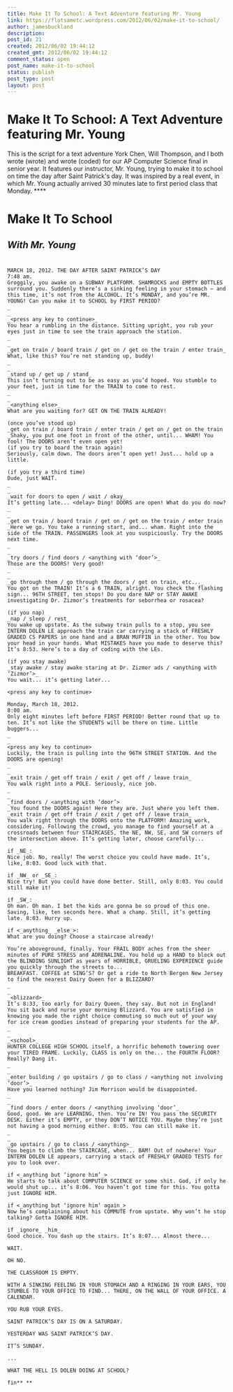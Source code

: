 ```yaml
---
title: Make It To School: A Text Adventure featuring Mr. Young
link: https://flotsametc.wordpress.com/2012/06/02/make-it-to-school/
author: jamesbuckland
description: 
post_id: 21
created: 2012/06/02 19:44:12
created_gmt: 2012/06/02 19:44:12
comment_status: open
post_name: make-it-to-school
status: publish
post_type: post
layout: post
---
```


# Make It To School: A Text Adventure featuring Mr. Young

This is the script for a text adventure York Chen, Will Thompson, and I both wrote (wrote) and wrote (coded) for our AP Computer Science final in senior year. It features our instructor, Mr. Young, trying to make it to school on time the day after Saint Patrick's day. It was inspired by a real event, in which Mr. Young actually arrived 30 minutes late to first period class that Monday. ****

# Make It To School

## _With Mr. Young_

# 
    
    
    MARCH 18, 2012. THE DAY AFTER SAINT PATRICK’S DAY
    7:48 am.
    Groggily, you awake on a SUBWAY PLATFORM. SHAMROCKS and EMPTY BOTTLES surround you. Suddenly there’s a sinking feeling in your stomach — and this time, it’s not from the ALCOHOL. It’s MONDAY, and you’re MR. YOUNG! Can you make it to SCHOOL by FIRST PERIOD?
    _
    _
    _<press any key to continue>_
    You hear a rumbling in the distance. Sitting upright, you rub your eyes just in time to see the train approach the station.
    _
    _
    _get on train / board train / get on / get on the train / enter train_
    What, like this? You’re not standing up, buddy!
    _
    _
    _stand up / get up / stand_
    This isn’t turning out to be as easy as you’d hoped. You stumble to your feet, just in time for the TRAIN to come to rest.
    _
    _
    _<anything else>_
    What are you waiting for? GET ON THE TRAIN ALREADY!
    
    (once you’ve stood up)
    _get on train / board train / enter train / get on / get on the train
    _Shaky, you put one foot in front of the other, until... WHAM! You fool! The DOORS aren’t even open yet!
    (if you try to board the train again)
    Seriously, calm down. The doors aren’t open yet! Just... hold up a little.
    
    (if you try a third time)
    Dude, just WAIT.
    _
    _
    _wait for doors to open / wait / okay_
    It’s getting late... <delay> Ding! DOORS are open! What do you do now?
    _
    _
    _get on train / board train / get on / get on the train / enter train
    _Here we go. You take a running start, and... wham. Right into the side of the TRAIN. PASSENGERS look at you suspiciously. Try the DOORS next time.
    _
    _
    _try doors / find doors / <anything with ‘door’>_
    Those are the DOORS! Very good!
    _
    _
    _go through them / go through the doors / get on train, etc..._
    You got on the TRAIN! It’s a 6 TRAIN, alright. You check the flashing sign... 96TH STREET, ten stops! Do you dare NAP or STAY AWAKE investigating Dr. Zizmor’s treatments for seborrhea or rosacea?
    
    (if you nap)
    _nap / sleep / rest_
    You wake up upstate. As the subway train pulls to a stop, you see INTERN DOLEN LE approach the train car carrying a stack of FRESHLY GRADED CS PAPERS in one hand and a BRAN MUFFIN in the other. You bow your head in your hands. What MISTAKES have you made to deserve this? It’s 8:53. Here’s to a day of coding with the LEs.
    
    (if you stay awake)
    _stay awake / stay awake staring at Dr. Zizmor ads / <anything with ‘Zizmor’>_
    You wait... it’s getting later...
    
    <press any key to continue>
    
    Monday, March 18, 2012.
    8:00 am.
    Only eight minutes left before FIRST PERIOD! Better round that up to ten. It’s not like the STUDENTS will be there on time. Little buggers...
    _
    _
    <press any key to continue>
    Luckily, the train is pulling into the 96TH STREET STATION. And the DOORS are opening!
    _
    _
    _exit train / get off train / exit / get off / leave train_
    You walk right into a POLE. Seriously, nice job.
    _
    _
    _find doors / <anything with ‘door’>
    _You found the DOORS again! Here they are. Just where you left them.
    _exit train / get off train / exit / get off / leave train_
    You walk right through the DOORS onto the PLATFORM! Amazing work, considering. Following the crowd, you manage to find yourself at a crossroads between four STAIRCASES, the NE, NW, SE, and SW corners of the intersection above. It’s getting later, choose carefully...
    
    if _NE_:
    Nice job. No, really! The worst choice you could have made. It’s, like, 8:03. Good luck with that.
    
    if _NW_ or _SE_:
    Nice try! But you could have done better. Still, only 8:03. You could still make it!
    
    if _SW_:
    Oh man. Oh man. I bet the kids are gonna be so proud of this one. Saving, like, ten seconds here. What a champ. Still, it’s getting late. 8:03. Hurry up.
    
    if <_anything_ _else_>:
    What are you doing? Choose a staircase already!
    
    You’re aboveground, finally. Your FRAIL BODY aches from the sheer minutes of PURE STRESS and ADRENALINE. You hold up a HAND to block out the BLINDING SUNLIGHT as years of HORRIBLE, GRUELING EXPERIENCE guide you quickly through the streets to...
    BREAKFAST. COFFEE at SING’S? Or get a ride to North Bergen New Jersey to find the nearest Dairy Queen for a BLIZZARD?
    _
    _
    _<blizzard>_
    It’s 8:33, too early for Dairy Queen, they say. But not in England! You sit back and nurse your morning Blizzard. You are satisfied in knowing you made the right choice commuting so much out of your way for ice cream goodies instead of preparing your students for the AP.
    _
    _
    _<school>_
    HUNTER COLLEGE HIGH SCHOOL itself, a horrific behemoth towering over your TIRED FRAME. Luckily, CLASS is only on the... the FOURTH FLOOR? Really? Dang it.
    _
    _
    _enter building / go upstairs / go to class / <anything not involving ‘door’>_
    Have you learned nothing? Jim Morrison would be disappointed.
    _
    _
    _find doors / enter doors / <anything involving ‘door’_
    Good, good. We are LEARNING, then. You’re IN! You pass the SECURITY DESK. Either it’s EMPTY, or they DON’T NOTICE YOU. Maybe they’re just not having a good morning either. 8:05. You can still make it.
    _
    _
    _go upstairs / go to class / <anything>_
    You begin to climb the STAIRCASE, when... BAM! Out of nowhere! Your INTERN DOLEN LE appears, carrying a stack of FRESHLY GRADED TESTS for you to look over.
    
    if <_anything but ‘ignore him’_>
    He starts to talk about COMPUTER SCIENCE or some shit. God, if only he would shut up... it’s 8:06. You haven’t got time for this. You gotta just IGNORE HIM.
    
    if <_anything but ‘ignore him’ again_>
    Now he’s complaining about his COMMUTE from upstate. Why won’t he stop talking? Gotta IGNORE HIM.
    
    if _ignore_ _him_
    Good choice. You dash up the stairs. It’s 8:07... Almost there...
    
    WAIT.
    
    OH NO.
    
    THE CLASSROOM IS EMPTY.
    
    WITH A SINKING FEELING IN YOUR STOMACH AND A RINGING IN YOUR EARS, YOU STUMBLE TO YOUR OFFICE TO FIND... THERE, ON THE WALL OF YOUR OFFICE. A CALENDAR.
    
    YOU RUB YOUR EYES.
    
    SAINT PATRICK’S DAY IS ON A SATURDAY.
    
    YESTERDAY WAS SAINT PATRICK’S DAY.
    
    IT’S SUNDAY.
    
    ...
    
    WHAT THE HELL IS DOLEN DOING AT SCHOOL?
    
    fin** **